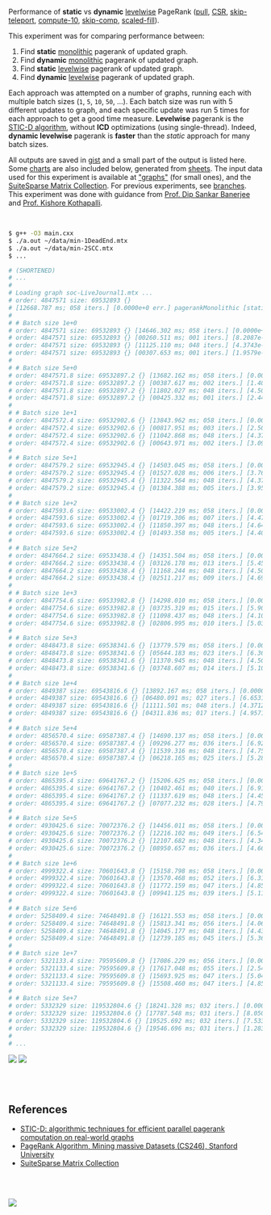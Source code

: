 Performance of **static** vs **dynamic** [levelwise] PageRank ([pull], [CSR],
[skip-teleport], [compute-10], [skip-comp], [scaled-fill]).

This experiment was for comparing performance between:
1. Find **static** [monolithic] pagerank of updated graph.
2. Find **dynamic** [monolithic] pagerank of updated graph.
3. Find **static** [levelwise] pagerank of updated graph.
4. Find **dynamic** [levelwise] pagerank of updated graph.

Each approach was attempted on a number of graphs, running each with multiple
batch sizes (`1`, `5`, `10`, `50`, ...). Each batch size was run with 5
different updates to graph, and each specific update was run 5 times for each
approach to get a good time measure. **Levelwise** pagerank is the
[STIC-D algorithm], without **ICD** optimizations (using single-thread).
Indeed, **dynamic levelwise** pagerank is **faster** than the *static* approach
for many batch sizes.

All outputs are saved in [gist] and a small part of the output is listed
here. Some [charts] are also included below, generated from [sheets]. The input
data used for this experiment is available at ["graphs"] (for small ones), and
the [SuiteSparse Matrix Collection]. For previous experiments, see [branches].
This experiment was done with guidance from [Prof. Dip Sankar Banerjee] and
[Prof. Kishore Kothapalli].

<br>

```bash
$ g++ -O3 main.cxx
$ ./a.out ~/data/min-1DeadEnd.mtx
$ ./a.out ~/data/min-2SCC.mtx
$ ...

# (SHORTENED)
# ...
#
# Loading graph soc-LiveJournal1.mtx ...
# order: 4847571 size: 69532893 {}
# [12668.787 ms; 058 iters.] [0.0000e+0 err.] pagerankMonolithic [static]
#
# # Batch size 1e+0
# order: 4847571 size: 69532893 {} [14646.302 ms; 058 iters.] [0.0000e+0 err.] pagerankMonolithic [static]
# order: 4847571 size: 69532893 {} [00260.511 ms; 001 iters.] [8.2087e-7 err.] pagerankMonolithic [dynamic]
# order: 4847571 size: 69532893 {} [11125.110 ms; 048 iters.] [4.3743e-6 err.] pagerankLevelwise [static]
# order: 4847571 size: 69532893 {} [00307.653 ms; 001 iters.] [1.9579e-6 err.] pagerankLevelwise [dynamic]
#
# # Batch size 5e+0
# order: 4847571.8 size: 69532897.2 {} [13682.162 ms; 058 iters.] [0.0000e+0 err.] pagerankMonolithic [static]
# order: 4847571.8 size: 69532897.2 {} [00387.617 ms; 002 iters.] [1.4035e-6 err.] pagerankMonolithic [dynamic]
# order: 4847571.8 size: 69532897.2 {} [11802.027 ms; 048 iters.] [4.5082e-6 err.] pagerankLevelwise [static]
# order: 4847571.8 size: 69532897.2 {} [00425.332 ms; 001 iters.] [2.4458e-6 err.] pagerankLevelwise [dynamic]
#
# # Batch size 1e+1
# order: 4847572.4 size: 69532902.6 {} [13843.962 ms; 058 iters.] [0.0000e+0 err.] pagerankMonolithic [static]
# order: 4847572.4 size: 69532902.6 {} [00817.951 ms; 003 iters.] [2.5009e-6 err.] pagerankMonolithic [dynamic]
# order: 4847572.4 size: 69532902.6 {} [11042.868 ms; 048 iters.] [4.3755e-6 err.] pagerankLevelwise [static]
# order: 4847572.4 size: 69532902.6 {} [00643.971 ms; 002 iters.] [3.0971e-6 err.] pagerankLevelwise [dynamic]
#
# # Batch size 5e+1
# order: 4847579.2 size: 69532945.4 {} [14503.045 ms; 058 iters.] [0.0000e+0 err.] pagerankMonolithic [static]
# order: 4847579.2 size: 69532945.4 {} [01527.028 ms; 006 iters.] [3.7688e-6 err.] pagerankMonolithic [dynamic]
# order: 4847579.2 size: 69532945.4 {} [11322.564 ms; 048 iters.] [4.3753e-6 err.] pagerankLevelwise [static]
# order: 4847579.2 size: 69532945.4 {} [01384.388 ms; 005 iters.] [3.9506e-6 err.] pagerankLevelwise [dynamic]
#
# # Batch size 1e+2
# order: 4847593.6 size: 69533002.4 {} [14422.219 ms; 058 iters.] [0.0000e+0 err.] pagerankMonolithic [static]
# order: 4847593.6 size: 69533002.4 {} [01719.306 ms; 007 iters.] [4.4769e-6 err.] pagerankMonolithic [dynamic]
# order: 4847593.6 size: 69533002.4 {} [11850.397 ms; 048 iters.] [4.6429e-6 err.] pagerankLevelwise [static]
# order: 4847593.6 size: 69533002.4 {} [01493.358 ms; 005 iters.] [4.4062e-6 err.] pagerankLevelwise [dynamic]
#
# # Batch size 5e+2
# order: 4847664.2 size: 69533438.4 {} [14351.504 ms; 058 iters.] [0.0000e+0 err.] pagerankMonolithic [static]
# order: 4847664.2 size: 69533438.4 {} [03126.178 ms; 013 iters.] [5.4575e-6 err.] pagerankMonolithic [dynamic]
# order: 4847664.2 size: 69533438.4 {} [11168.244 ms; 048 iters.] [4.5073e-6 err.] pagerankLevelwise [static]
# order: 4847664.2 size: 69533438.4 {} [02511.217 ms; 009 iters.] [4.6976e-6 err.] pagerankLevelwise [dynamic]
#
# # Batch size 1e+3
# order: 4847754.6 size: 69533982.8 {} [14298.010 ms; 058 iters.] [0.0000e+0 err.] pagerankMonolithic [static]
# order: 4847754.6 size: 69533982.8 {} [03735.319 ms; 015 iters.] [5.9059e-6 err.] pagerankMonolithic [dynamic]
# order: 4847754.6 size: 69533982.8 {} [11098.437 ms; 048 iters.] [4.1063e-6 err.] pagerankLevelwise [static]
# order: 4847754.6 size: 69533982.8 {} [02806.995 ms; 010 iters.] [5.0374e-6 err.] pagerankLevelwise [dynamic]
#
# # Batch size 5e+3
# order: 4848473.8 size: 69538341.6 {} [13779.579 ms; 058 iters.] [0.0000e+0 err.] pagerankMonolithic [static]
# order: 4848473.8 size: 69538341.6 {} [05644.183 ms; 023 iters.] [6.3678e-6 err.] pagerankMonolithic [dynamic]
# order: 4848473.8 size: 69538341.6 {} [11370.945 ms; 048 iters.] [4.5057e-6 err.] pagerankLevelwise [static]
# order: 4848473.8 size: 69538341.6 {} [03748.607 ms; 014 iters.] [5.1052e-6 err.] pagerankLevelwise [dynamic]
#
# # Batch size 1e+4
# order: 4849387 size: 69543816.6 {} [13892.167 ms; 058 iters.] [0.0000e+0 err.] pagerankMonolithic [static]
# order: 4849387 size: 69543816.6 {} [06480.091 ms; 027 iters.] [6.6531e-6 err.] pagerankMonolithic [dynamic]
# order: 4849387 size: 69543816.6 {} [11111.501 ms; 048 iters.] [4.3712e-6 err.] pagerankLevelwise [static]
# order: 4849387 size: 69543816.6 {} [04311.836 ms; 017 iters.] [4.9571e-6 err.] pagerankLevelwise [dynamic]
#
# # Batch size 5e+4
# order: 4856570.4 size: 69587387.4 {} [14690.137 ms; 058 iters.] [0.0000e+0 err.] pagerankMonolithic [static]
# order: 4856570.4 size: 69587387.4 {} [09296.277 ms; 036 iters.] [6.9243e-6 err.] pagerankMonolithic [dynamic]
# order: 4856570.4 size: 69587387.4 {} [11539.316 ms; 048 iters.] [4.7576e-6 err.] pagerankLevelwise [static]
# order: 4856570.4 size: 69587387.4 {} [06218.165 ms; 025 iters.] [5.2890e-6 err.] pagerankLevelwise [dynamic]
#
# # Batch size 1e+5
# order: 4865395.4 size: 69641767.2 {} [15206.625 ms; 058 iters.] [0.0000e+0 err.] pagerankMonolithic [static]
# order: 4865395.4 size: 69641767.2 {} [10402.461 ms; 040 iters.] [6.9157e-6 err.] pagerankMonolithic [dynamic]
# order: 4865395.4 size: 69641767.2 {} [11337.619 ms; 048 iters.] [4.4500e-6 err.] pagerankLevelwise [static]
# order: 4865395.4 size: 69641767.2 {} [07077.232 ms; 028 iters.] [4.7922e-6 err.] pagerankLevelwise [dynamic]
#
# # Batch size 5e+5
# order: 4930425.6 size: 70072376.2 {} [14456.011 ms; 058 iters.] [0.0000e+0 err.] pagerankMonolithic [static]
# order: 4930425.6 size: 70072376.2 {} [12216.102 ms; 049 iters.] [6.5462e-6 err.] pagerankMonolithic [dynamic]
# order: 4930425.6 size: 70072376.2 {} [12107.682 ms; 048 iters.] [4.3418e-6 err.] pagerankLevelwise [static]
# order: 4930425.6 size: 70072376.2 {} [08950.657 ms; 036 iters.] [4.6610e-6 err.] pagerankLevelwise [dynamic]
#
# # Batch size 1e+6
# order: 4999322.4 size: 70601643.8 {} [15158.798 ms; 058 iters.] [0.0000e+0 err.] pagerankMonolithic [static]
# order: 4999322.4 size: 70601643.8 {} [13570.468 ms; 052 iters.] [6.3167e-6 err.] pagerankMonolithic [dynamic]
# order: 4999322.4 size: 70601643.8 {} [11772.159 ms; 047 iters.] [4.8520e-6 err.] pagerankLevelwise [static]
# order: 4999322.4 size: 70601643.8 {} [09941.125 ms; 039 iters.] [5.1141e-6 err.] pagerankLevelwise [dynamic]
#
# # Batch size 5e+6
# order: 5258409.4 size: 74648491.8 {} [16121.553 ms; 058 iters.] [0.0000e+0 err.] pagerankMonolithic [static]
# order: 5258409.4 size: 74648491.8 {} [15813.341 ms; 056 iters.] [4.0638e-6 err.] pagerankMonolithic [dynamic]
# order: 5258409.4 size: 74648491.8 {} [14045.177 ms; 048 iters.] [4.4396e-6 err.] pagerankLevelwise [static]
# order: 5258409.4 size: 74648491.8 {} [12739.185 ms; 045 iters.] [5.3607e-6 err.] pagerankLevelwise [dynamic]
#
# # Batch size 1e+7
# order: 5321133.4 size: 79595609.8 {} [17086.229 ms; 056 iters.] [0.0000e+0 err.] pagerankMonolithic [static]
# order: 5321133.4 size: 79595609.8 {} [17617.048 ms; 055 iters.] [2.5437e-6 err.] pagerankMonolithic [dynamic]
# order: 5321133.4 size: 79595609.8 {} [15693.925 ms; 047 iters.] [5.0412e-6 err.] pagerankLevelwise [static]
# order: 5321133.4 size: 79595609.8 {} [15508.460 ms; 047 iters.] [4.8508e-6 err.] pagerankLevelwise [dynamic]
#
# # Batch size 5e+7
# order: 5332329 size: 119532804.6 {} [18241.328 ms; 032 iters.] [0.0000e+0 err.] pagerankMonolithic [static]
# order: 5332329 size: 119532804.6 {} [17787.548 ms; 031 iters.] [8.0504e-7 err.] pagerankMonolithic [dynamic]
# order: 5332329 size: 119532804.6 {} [19525.692 ms; 032 iters.] [7.5338e-7 err.] pagerankLevelwise [static]
# order: 5332329 size: 119532804.6 {} [19546.696 ms; 031 iters.] [1.2832e-6 err.] pagerankLevelwise [dynamic]
#
# ...
```

[![](https://i.imgur.com/51l9Fvu.gif)][sheets]
[![](https://i.imgur.com/qrLpXzh.gif)][sheets]

<br>
<br>


## References

- [STIC-D: algorithmic techniques for efficient parallel pagerank computation on real-world graphs][STIC-D algorithm]
- [PageRank Algorithm, Mining massive Datasets (CS246), Stanford University](https://www.youtube.com/watch?v=ke9g8hB0MEo)
- [SuiteSparse Matrix Collection]

<br>
<br>

[![](https://i.imgur.com/bOHuBVU.jpg)](https://www.youtube.com/watch?v=RUar5sFdkh8)

[Prof. Dip Sankar Banerjee]: https://sites.google.com/site/dipsankarban/
[Prof. Kishore Kothapalli]: https://cstar.iiit.ac.in/~kkishore/
[STIC-D algorithm]: https://www.slideshare.net/SubhajitSahu/sticd-algorithmic-techniques-for-efficient-parallel-pagerank-computation-on-realworld-graphs
[SuiteSparse Matrix Collection]: https://suitesparse-collection-website.herokuapp.com
["graphs"]: https://github.com/puzzlef/graphs
[monolithic]: https://github.com/puzzlef/pagerank-levelwise
[levelwise]: https://github.com/puzzlef/pagerank-levelwise
[pull]: https://github.com/puzzlef/pagerank
[CSR]: https://github.com/puzzlef/pagerank
[skip-teleport]: https://github.com/puzzlef/pagerank-levelwise
[compute-10]: https://github.com/puzzlef/pagerank-levelwise
[skip-comp]: https://github.com/puzzlef/pagerank-levelwise-dynamic
[scaled-fill]: https://github.com/puzzlef/pagerank-dynamic
[branches]: https://github.com/puzzlef/pagerank-levelwise-dynamic/branches
[gist]: https://gist.github.com/wolfram77/b78e00855f48b5c7e210254742128954
[charts]: https://photos.app.goo.gl/29GpUSZEjPBtZkfq6
[sheets]: https://docs.google.com/spreadsheets/d/13-ijfokEXlpX3r5bRNOWg_8mPvomNilF8Yyy4KYOj-s/edit?usp=sharing
